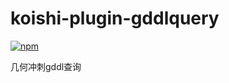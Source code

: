 # koishi-plugin-gddlquery

[![npm](https://img.shields.io/npm/v/koishi-plugin-gddlquery?style=flat-square)](https://www.npmjs.com/package/koishi-plugin-gddlquery)

几何冲刺gddl查询
